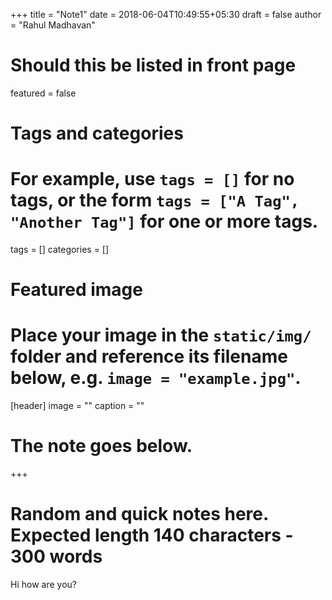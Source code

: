 +++
title = "Note1"
date = 2018-06-04T10:49:55+05:30
draft = false
author = "Rahul Madhavan"

# Should this be listed in front page
featured = false

# Tags and categories
# For example, use `tags = []` for no tags, or the form `tags = ["A Tag", "Another Tag"]` for one or more tags.
tags = []
categories = []

# Featured image
# Place your image in the `static/img/` folder and reference its filename below, e.g. `image = "example.jpg"`.
[header]
        image = ""
        caption = ""

# The note goes below.
+++

# Random and quick notes here. Expected length 140 characters - 300 words
Hi how are you?
